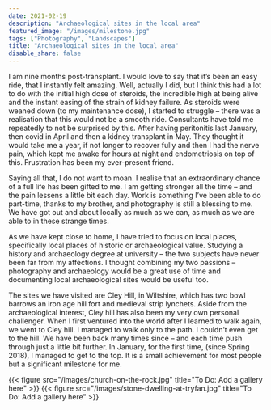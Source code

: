```yaml
---
date: 2021-02-19
description: "Archaeological sites in the local area"
featured_image: "/images/milestone.jpg"
tags: ["Photography", "Landscapes"]
title: "Archaeological sites in the local area"
disable_share: false
---
```

I am nine months post-transplant. I would love to say that it’s been an easy ride, that I instantly felt amazing. Well, actually I did, but I think this had a lot to do with the initial high dose of steroids, the incredible high at being alive and the instant easing of the strain of kidney failure. As steroids were weaned down (to my maintenance dose), I started to struggle – there was a realisation that this would not be a smooth ride. Consultants have told me repeatedly to not be surprised by this. After having peritonitis last January, then covid in April and then a kidney transplant in May. They thought it would take me a year, if not longer to recover fully and then I had the nerve pain, which kept me awake for hours at night and endometriosis on top of this. Frustration has been my ever-present friend.

Saying all that, I do not want to moan. I realise that an extraordinary chance of a full life has been gifted to me. I am getting stronger all the time – and the pain lessens a little bit each day. Work is something I’ve been able to do part-time, thanks to my brother, and photography is still a blessing to me. We have got out and about locally as much as we can, as much as we are able to in these strange times.

As we have kept close to home, I have tried to focus on local places, specifically local places of historic or archaeological value. Studying a history and archaeology degree at university – the two subjects have never been far from my affections. I thought combining my two passions – photography and archaeology would be a great use of time and documenting local archaeological sites would be useful too.

The sites we have visited are Cley Hill, in Wiltshire, which has two bowl barrows an iron age hill fort and medieval strip lynchets. Aside from the archaeological interest, Cley hill has also been my very own personal challenger. When I first ventured into the world after I learned to walk again, we went to Cley hill. I managed to walk only to the path. I couldn’t even get to the hill. We have been back many times since – and each time push through just a little bit further. In January, for the first time, (since Spring 2018), I managed to get to the top. It is a small achievement for most people but a significant milestone for me.


{{< figure src="/images/church-on-the-rock.jpg" title="To Do: Add a gallery here" >}}
{{< figure src="/images/stone-dwelling-at-tryfan.jpg" title="To Do: Add a gallery here" >}}


